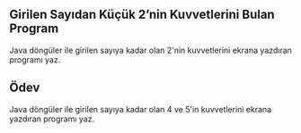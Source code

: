 Girilen Sayıdan Küçük 2’nin Kuvvetlerini Bulan Program
-
Java döngüler ile girilen sayıya kadar olan 2'nin kuvvetlerini ekrana yazdıran programı yaz.

Ödev
-
Java döngüler ile girilen sayıya kadar olan 4 ve 5'in kuvvetlerini ekrana yazdıran programı yaz.